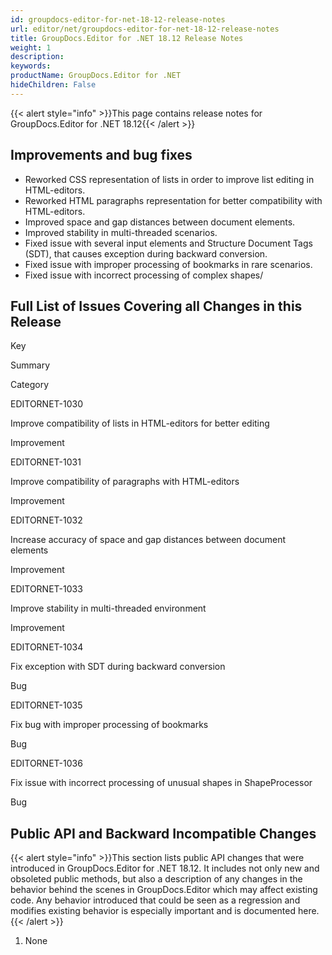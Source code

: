 ```yaml
---
id: groupdocs-editor-for-net-18-12-release-notes
url: editor/net/groupdocs-editor-for-net-18-12-release-notes
title: GroupDocs.Editor for .NET 18.12 Release Notes
weight: 1
description: 
keywords: 
productName: GroupDocs.Editor for .NET
hideChildren: False
---
```

{{< alert style="info" >}}This page contains release notes for GroupDocs.Editor for .NET 18.12{{< /alert >}}

## Improvements and bug fixes

*   Reworked CSS representation of lists in order to improve list editing in HTML-editors.
*   Reworked HTML paragraphs representation for better compatibility with HTML-editors.
*   Improved space and gap distances between document elements.
*   Improved stability in multi-threaded scenarios.
*   Fixed issue with several input elements and Structure Document Tags (SDT), that causes exception during backward conversion.
*   Fixed issue with improper processing of bookmarks in rare scenarios.
*   Fixed issue with incorrect processing of complex shapes/

## Full List of Issues Covering all Changes in this Release

Key

Summary

Category

EDITORNET-1030

Improve compatibility of lists in HTML-editors for better editing

Improvement

EDITORNET-1031

Improve compatibility of paragraphs with HTML-editors

Improvement

EDITORNET-1032

Increase accuracy of space and gap distances between document elements

Improvement

EDITORNET-1033

Improve stability in multi-threaded environment

Improvement

EDITORNET-1034

Fix exception with SDT during backward conversion

Bug

EDITORNET-1035

Fix bug with improper processing of bookmarks

Bug

EDITORNET-1036

Fix issue with incorrect processing of unusual shapes in ShapeProcessor

Bug

## Public API and Backward Incompatible Changes

{{< alert style="info" >}}This section lists public API changes that were introduced in GroupDocs.Editor for .NET 18.12. It includes not only new and obsoleted public methods, but also a description of any changes in the behavior behind the scenes in GroupDocs.Editor which may affect existing code. Any behavior introduced that could be seen as a regression and modifies existing behavior is especially important and is documented here.{{< /alert >}}

1.  None
